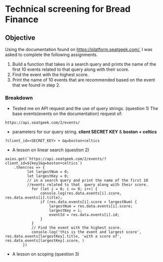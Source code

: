 # Technical screening for Bread Finance

## Objective
Using the documentation found on https://platform.seatgeek.com/, I was asked to complete the following assignments.

1. Build a function that takes in a search query and prints the name of the first 10 events related to that  query along with their score.
2. Find the event with the highest score.
3. Print the name of 10 events that are recommended based on the event that we found in step 2.


### Breakdown
* Tested me on API request and the use of query strings. (question 1)
The base events(events on the documentation) request of:
```
https://api.seatgeek.com/2/events/
```
* parameters for our query string. **client SECRET KEY** & **boston + celtics**
```
?client_id=<SECRET_KEY> + &q=boston+celtics
```


* A lesson on linear search (question 2)
```
axios.get(`https://api.seatgeek.com/2/events/?client_id=${key}&q=boston+celtics`)
    .then(res => {
          let largestNum = 0;
          let largestKey = 0;
          // in a search query and print the name of the first 10
          //events related to that  query along with their score.
            for (let i = 0; i <= 9; i++) {
                console.log(res.data.events[i].score, res.data.events[i].title);
                if (res.data.events[i].score > largestNum) {
                    largestNum = res.data.events[i].score;
                    largestKey = i;
                    eventId = res.data.events[i].id;
                }
            }
            // Find the event with the highest score.
            console.log('this is the event and largest score', res.data.events[largestKey].title, 'with a score of', res.data.events[largestKey].score, )
        })
```

* A lesson on scoping (question 3)
